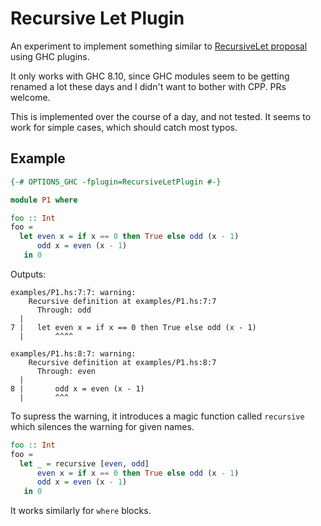 # Recursive Let Plugin

An experiment to implement something similar to [RecursiveLet proposal][]
using GHC plugins.

[RecursiveLet proposal]: https://github.com/ghc-proposals/ghc-proposals/pull/401

It only works with GHC 8.10, since GHC modules seem to be getting renamed
a lot these days and I didn't want to bother with CPP. PRs welcome.

This is implemented over the course of a day, and not tested. It seems to
work for simple cases, which should catch most typos.

## Example

```haskell
{-# OPTIONS_GHC -fplugin=RecursiveLetPlugin #-}

module P1 where

foo :: Int
foo =
  let even x = if x == 0 then True else odd (x - 1)
      odd x = even (x - 1)
   in 0
```

Outputs:

```
examples/P1.hs:7:7: warning:
    Recursive definition at examples/P1.hs:7:7
      Through: odd
  |
7 |   let even x = if x == 0 then True else odd (x - 1)
  |       ^^^^

examples/P1.hs:8:7: warning:
    Recursive definition at examples/P1.hs:8:7
      Through: even
  |
8 |       odd x = even (x - 1)
  |       ^^^
```

To supress the warning, it introduces a magic function called `recursive` which
silences the warning for given names.

```haskell
foo :: Int
foo =
  let _ = recursive [even, odd]
      even x = if x == 0 then True else odd (x - 1)
      odd x = even (x - 1)
   in 0
```

It works similarly for `where` blocks.

